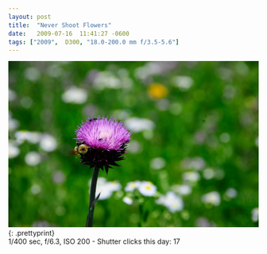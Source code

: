 ```yaml
---
layout: post
title:  "Never Shoot Flowers"
date:   2009-07-16  11:41:27 -0600
tags: ["2009",  D300, "18.0-200.0 mm f/3.5-5.6"]
---
```

![:title](/images/2009/2009_0716_DSC0616.jpg)
{: .prettyprint}  
1/400 sec, f/6.3, ISO 200 - Shutter clicks this day: 17